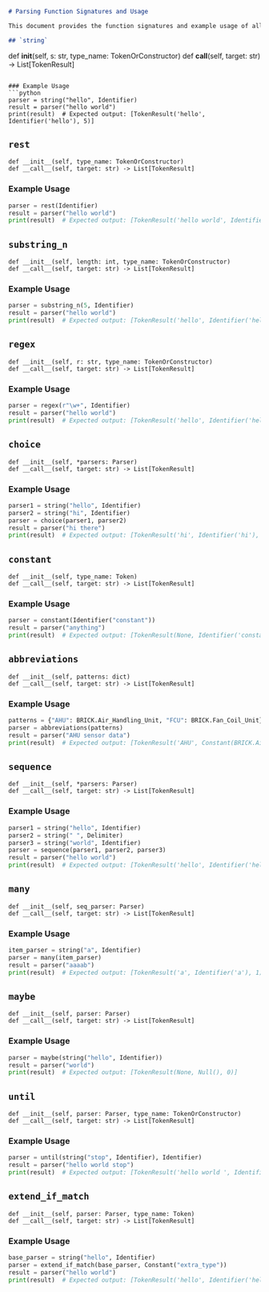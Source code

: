 ```markdown
# Parsing Function Signatures and Usage

This document provides the function signatures and example usage of all subclasses of `Parser`.

## `string`
```
def __init__(self, s: str, type_name: TokenOrConstructor)
def __call__(self, target: str) -> List[TokenResult]
```

### Example Usage
```python
parser = string("hello", Identifier)
result = parser("hello world")
print(result)  # Expected output: [TokenResult('hello', Identifier('hello'), 5)]
```

## `rest`
```
def __init__(self, type_name: TokenOrConstructor)
def __call__(self, target: str) -> List[TokenResult]
```

### Example Usage
```python
parser = rest(Identifier)
result = parser("hello world")
print(result)  # Expected output: [TokenResult('hello world', Identifier('hello world'), 11)]
```

## `substring_n`
```
def __init__(self, length: int, type_name: TokenOrConstructor)
def __call__(self, target: str) -> List[TokenResult]
```

### Example Usage
```python
parser = substring_n(5, Identifier)
result = parser("hello world")
print(result)  # Expected output: [TokenResult('hello', Identifier('hello'), 5)]
```

## `regex`
```
def __init__(self, r: str, type_name: TokenOrConstructor)
def __call__(self, target: str) -> List[TokenResult]
```

### Example Usage
```python
parser = regex(r"\w+", Identifier)
result = parser("hello world")
print(result)  # Expected output: [TokenResult('hello', Identifier('hello'), 5)]
```

## `choice`
```
def __init__(self, *parsers: Parser)
def __call__(self, target: str) -> List[TokenResult]
```

### Example Usage
```python
parser1 = string("hello", Identifier)
parser2 = string("hi", Identifier)
parser = choice(parser1, parser2)
result = parser("hi there")
print(result)  # Expected output: [TokenResult('hi', Identifier('hi'), 2)]
```

## `constant`
```
def __init__(self, type_name: Token)
def __call__(self, target: str) -> List[TokenResult]
```

### Example Usage
```python
parser = constant(Identifier("constant"))
result = parser("anything")
print(result)  # Expected output: [TokenResult(None, Identifier('constant'), 0)]
```

## `abbreviations`
```
def __init__(self, patterns: dict)
def __call__(self, target: str) -> List[TokenResult]
```

### Example Usage
```python
patterns = {"AHU": BRICK.Air_Handling_Unit, "FCU": BRICK.Fan_Coil_Unit}
parser = abbreviations(patterns)
result = parser("AHU sensor data")
print(result)  # Expected output: [TokenResult('AHU', Constant(BRICK.Air_Handling_Unit), 3)]
```

## `sequence`
```
def __init__(self, *parsers: Parser)
def __call__(self, target: str) -> List[TokenResult]
```

### Example Usage
```python
parser1 = string("hello", Identifier)
parser2 = string(" ", Delimiter)
parser3 = string("world", Identifier)
parser = sequence(parser1, parser2, parser3)
result = parser("hello world")
print(result)  # Expected output: [TokenResult('hello', Identifier('hello'), 5), TokenResult(' ', Delimiter(' '), 1), TokenResult('world', Identifier('world'), 5)]
```

## `many`
```
def __init__(self, seq_parser: Parser)
def __call__(self, target: str) -> List[TokenResult]
```

### Example Usage
```python
item_parser = string("a", Identifier)
parser = many(item_parser)
result = parser("aaaab")
print(result)  # Expected output: [TokenResult('a', Identifier('a'), 1), TokenResult('a', Identifier('a'), 1), TokenResult('a', Identifier('a'), 1), TokenResult('a', Identifier('a'), 1)]
```

## `maybe`
```
def __init__(self, parser: Parser)
def __call__(self, target: str) -> List[TokenResult]
```

### Example Usage
```python
parser = maybe(string("hello", Identifier))
result = parser("world")
print(result)  # Expected output: [TokenResult(None, Null(), 0)]
```

## `until`
```
def __init__(self, parser: Parser, type_name: TokenOrConstructor)
def __call__(self, target: str) -> List[TokenResult]
```

### Example Usage
```python
parser = until(string("stop", Identifier), Identifier)
result = parser("hello world stop")
print(result)  # Expected output: [TokenResult('hello world ', Identifier('hello world '), 12)]
```

## `extend_if_match`
```
def __init__(self, parser: Parser, type_name: Token)
def __call__(self, target: str) -> List[TokenResult]
```

### Example Usage
```python
base_parser = string("hello", Identifier)
parser = extend_if_match(base_parser, Constant("extra_type"))
result = parser("hello world")
print(result)  # Expected output: [TokenResult('hello', Identifier('hello'), 5), TokenResult(None, Constant('extra_type'), 0)]
```